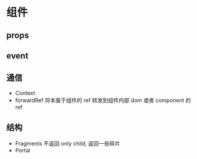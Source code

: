 # 组件

## props

## event

## 通信

- Context
- forwardRef 将本属于组件的 ref 转发到组件内部 dom 或者 component 的 ref

## 结构

- Fragments 不返回 only child, 返回一些碎片
- Portal
